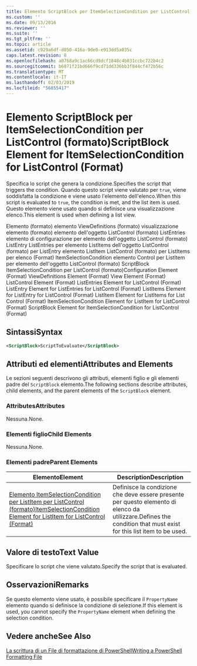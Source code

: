 ```yaml
---
title: Elemento ScriptBlock per ItemSelectionCondition per ListControl (formato) | Microsoft Docs
ms.custom: ''
ms.date: 09/13/2016
ms.reviewer: ''
ms.suite: ''
ms.tgt_pltfrm: ''
ms.topic: article
ms.assetid: c929a6df-d050-416a-9de0-e913dd5a035c
caps.latest.revision: 8
ms.openlocfilehash: a0768a9c1ac66cd9dcf1848c4b031ccbc722b4c2
ms.sourcegitcommit: b6871f21bd666f9cd71dd336bb3f844cf472b56c
ms.translationtype: MT
ms.contentlocale: it-IT
ms.lasthandoff: 02/03/2019
ms.locfileid: "56855417"
---
```

# <a name="scriptblock-element-for-itemselectioncondition-for-listcontrol-format"></a><span data-ttu-id="f8ce7-102">Elemento ScriptBlock per ItemSelectionCondition per ListControl (formato)</span><span class="sxs-lookup"><span data-stu-id="f8ce7-102">ScriptBlock Element for ItemSelectionCondition for ListControl (Format)</span></span>

<span data-ttu-id="f8ce7-103">Specifica lo script che genera la condizione.</span><span class="sxs-lookup"><span data-stu-id="f8ce7-103">Specifies the script that triggers the condition.</span></span> <span data-ttu-id="f8ce7-104">Quando questo script viene valutato per `true`, viene soddisfatta la condizione e viene usato l'elemento dell'elenco.</span><span class="sxs-lookup"><span data-stu-id="f8ce7-104">When this script is evaluated to `true`, the condition is met, and the list item is used.</span></span> <span data-ttu-id="f8ce7-105">Questo elemento viene usato quando si definisce una visualizzazione elenco.</span><span class="sxs-lookup"><span data-stu-id="f8ce7-105">This element is used when defining a list view.</span></span>

<span data-ttu-id="f8ce7-106">Elemento (formato) elemento ViewDefinitions (formato) visualizzazione elemento (formato) elemento dell'oggetto ListControl (formato) ListEntries elemento di configurazione per elemento dell'oggetto ListControl (formato) ListEntry ListEntries per elemento ListItems dell'oggetto ListControl (formato) per ListEntry elemento ListItem ListControl (formato) per ListItems per elenco (Format) ItemSelectionCondition elemento Control per ListItem per elemento dell'oggetto ListControl (formato) ScriptBlock ItemSelectionCondition per ListControl (formato)</span><span class="sxs-lookup"><span data-stu-id="f8ce7-106">Configuration Element (Format) ViewDefinitions Element (Format) View Element (Format) ListControl Element (Format) ListEntries Element for ListControl (Format) ListEntry Element for ListEntries for ListControl (Format) ListItems Element for ListEntry for ListControl (Format) ListItem Element for ListItems for List Control (Format) ItemSelectionCondition Element for ListItem for ListControl (Format) ScriptBlock Element for ItemSelectionCondition for ListControl  (Format)</span></span>

## <a name="syntax"></a><span data-ttu-id="f8ce7-107">Sintassi</span><span class="sxs-lookup"><span data-stu-id="f8ce7-107">Syntax</span></span>

```xml
<ScriptBlock>ScriptToEvaluate</ScriptBlock>
```

## <a name="attributes-and-elements"></a><span data-ttu-id="f8ce7-108">Attributi ed elementi</span><span class="sxs-lookup"><span data-stu-id="f8ce7-108">Attributes and Elements</span></span>

<span data-ttu-id="f8ce7-109">Le sezioni seguenti descrivono gli attributi, elementi figlio e gli elementi padre del `ScriptBlock` elemento.</span><span class="sxs-lookup"><span data-stu-id="f8ce7-109">The following sections describe attributes, child elements, and the parent elements of the `ScriptBlock` element.</span></span>

### <a name="attributes"></a><span data-ttu-id="f8ce7-110">Attributes</span><span class="sxs-lookup"><span data-stu-id="f8ce7-110">Attributes</span></span>

<span data-ttu-id="f8ce7-111">Nessuna.</span><span class="sxs-lookup"><span data-stu-id="f8ce7-111">None.</span></span>

### <a name="child-elements"></a><span data-ttu-id="f8ce7-112">Elementi figlio</span><span class="sxs-lookup"><span data-stu-id="f8ce7-112">Child Elements</span></span>

<span data-ttu-id="f8ce7-113">Nessuna.</span><span class="sxs-lookup"><span data-stu-id="f8ce7-113">None.</span></span>

### <a name="parent-elements"></a><span data-ttu-id="f8ce7-114">Elementi padre</span><span class="sxs-lookup"><span data-stu-id="f8ce7-114">Parent Elements</span></span>

|<span data-ttu-id="f8ce7-115">Elemento</span><span class="sxs-lookup"><span data-stu-id="f8ce7-115">Element</span></span>|<span data-ttu-id="f8ce7-116">Description</span><span class="sxs-lookup"><span data-stu-id="f8ce7-116">Description</span></span>|
|-------------|-----------------|
|[<span data-ttu-id="f8ce7-117">Elemento ItemSelectionCondition per ListItem per ListControl (formato)</span><span class="sxs-lookup"><span data-stu-id="f8ce7-117">ItemSelectionCondition Element for ListItem for ListControl (Format)</span></span>](./itemselectioncondition-element-for-listitem-for-listcontrol-format.md)|<span data-ttu-id="f8ce7-118">Definisce la condizione che deve essere presente per questo elemento di elenco da utilizzare.</span><span class="sxs-lookup"><span data-stu-id="f8ce7-118">Defines the condition that must exist for this list item to be used.</span></span>|

## <a name="text-value"></a><span data-ttu-id="f8ce7-119">Valore di testo</span><span class="sxs-lookup"><span data-stu-id="f8ce7-119">Text Value</span></span>

<span data-ttu-id="f8ce7-120">Specificare lo script che viene valutato.</span><span class="sxs-lookup"><span data-stu-id="f8ce7-120">Specify the script that is evaluated.</span></span>

## <a name="remarks"></a><span data-ttu-id="f8ce7-121">Osservazioni</span><span class="sxs-lookup"><span data-stu-id="f8ce7-121">Remarks</span></span>

<span data-ttu-id="f8ce7-122">Se questo elemento viene usato, è possibile specificare il `PropertyName` elemento quando si definisce la condizione di selezione.</span><span class="sxs-lookup"><span data-stu-id="f8ce7-122">If this element is used, you cannot specify the `PropertyName` element when defining the selection condition.</span></span>

## <a name="see-also"></a><span data-ttu-id="f8ce7-123">Vedere anche</span><span class="sxs-lookup"><span data-stu-id="f8ce7-123">See Also</span></span>

[<span data-ttu-id="f8ce7-124">La scrittura di un File di formattazione di PowerShell</span><span class="sxs-lookup"><span data-stu-id="f8ce7-124">Writing a PowerShell Formatting File</span></span>](./writing-a-powershell-formatting-file.md)
